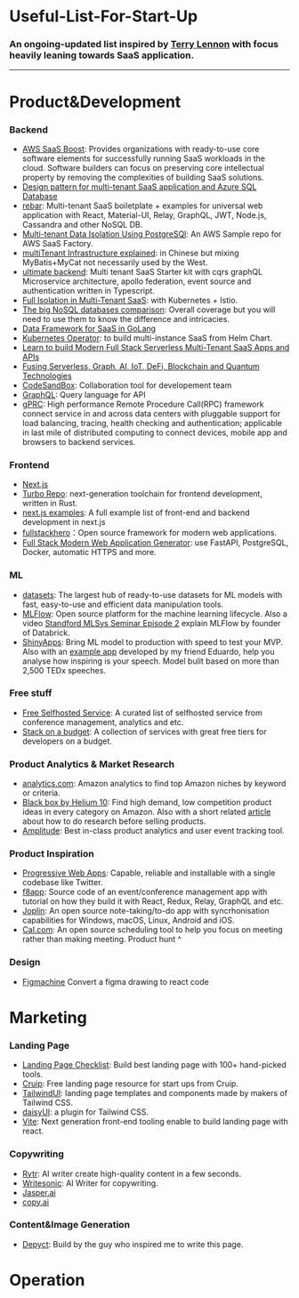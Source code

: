 # Useful-List-For-Start-Up
### An ongoing-updated list inspired by [Terry Lennon](https://github.com/tlennon140) with focus heavily leaning towards SaaS application.
-----
# Product&Development
### Backend
- [AWS SaaS Boost](https://github.com/awslabs/aws-saas-boost): Provides organizations with ready-to-use core software elements for successfully running SaaS workloads in the cloud. Software builders can focus on preserving core intellectual property by removing the complexities of building SaaS solutions.
- [Design pattern for multi-tenant SaaS application and Azure SQL Database](https://github.com/harshalawasthi/ConnectorDocs/blob/9a52d063a6fd541d2b54df74d2cd532fa122fb81/articles/sql-database/sql-database-design-patterns-multi-tenancy-saas-applications.md) 
- [rebar](https://github.com/MachineAcuity/rebar): Multi-tenant SaaS boiletplate + examples for universal web application with React, Material-UI, Relay, GraphQL, JWT, Node.js, Cassandra and other NoSQL DB.
- [Multi-tenant Data Isolation Using PostgreSQl](https://github.com/aws-samples/aws-saas-factory-postgresql-rls): An AWS Sample repo for AWS SaaS Factory.
- [multiTenant Infrastructure explained](https://github.com/sanshengshui/multiTenant): in Chinese but mixing MyBatis+MyCat not necessarily used by the West.
- [ultimate backend](https://github.com/juicycleff/ultimate-backend): Multi tenant SaaS Starter kit with cqrs graphQL Microservice architecture, apollo federation, event source and authentication written in Typescript.
- [Full Isolation in Multi-Tenant SaaS](https://github.com/irahardianto/multitenant-microservices-demo): with Kubernetes + Istio.
- [The big NoSQL databases comparison](https://kkovacs.eu/cassandra-vs-mongodb-vs-couchdb-vs-redis/): Overall coverage but you will need to use them to know the difference and intricacies.
- [Data Framework for SaaS in GoLang](https://github.com/go-saas/saas)
- [Kubernetes Operator](https://github.com/cloud-ark/kubeplus): to build multi-instance SaaS from Helm Chart.
- [Learn to build Modern Full Stack Serverless Multi-Tenant SaaS Apps and APIs](https://github.com/panacloud/bootcamp-2020)
- [Fusing Serverless, Graph, AI, IoT, DeFi, Blockchain and Quantum Technologies](https://github.com/panacloud/bootcamp-2021)
- [CodeSandBox](https://codesandbox.io/): Collaboration tool for developement team
- [GraphQL](https://graphql.org/): Query language for API
- [gPRC](https://grpc.io/): High performance Remote Procedure Call(RPC) framework connect service in and across data centers with pluggable support for load balancing, tracing, health checking and authentication; applicable in last mile of distributed computing to connect devices, mobile app and browsers to backend services.


### Frontend
- [Next.js](https://nextjs.org/)
- [Turbo Repo](https://github.com/vercel/turbo): next-generation toolchain for frontend development, written in Rust.
- [next.js examples](https://nextexamples.vercel.app/): A full example list of front-end and backend development in next.js
- [fullstackhero](https://github.com/fullstackhero)：Open source framework for modern web applications.
- [Full Stack Modern Web Application Generator](https://github.com/tiangolo/full-stack-fastapi-postgresql): use FastAPI, PostgreSQL, Docker, automatic HTTPS and more.


### ML
- [datasets](https://github.com/huggingface/datasets): The largest hub of ready-to-use datasets for ML models with fast, easy-to-use and efficient data manipulation tools.
- [MLFlow](https://github.com/mlflow/mlflow): Open source platform for the machine learning lifecycle. Also a video [Standford MLSys Seminar Episode 2](https://youtu.be/nCQ9WqXPIS4) explain MLFlow by founder of Databrick.
- [ShinyApps](https://www.shinyapps.io/): Bring ML model to production with speed to test your MVP. Also with an [example app](https://eduardo2c.shinyapps.io/SpeaktheData/) developed by my friend Eduardo, help you analyse how inspiring is your speech. Model bulit based on more than 2,500 TEDx speeches.


### Free stuff
- [Free Selfhosted Service](https://github.com/awesome-selfhosted/awesome-selfhosted?utm_source=hackertab.dev&utm_medium=post&utm_campaign=home): A curated list of selfhosted service from conference management, analytics and etc.
- [Stack on a budget](https://github.com/255kb/stack-on-a-budget): A collection of services with great free tiers for developers on a budget. 

### Product Analytics & Market Research
- [analytics.com](https://amalytics.com/): Amazon analytics to find top Amazon niches by keyword or criteria.
- [Black box by Helium 10](https://www.helium10.com/tools/product-research/black-box/): Find high demand, low competition product ideas in every category on Amazon. Also with a short related [article](https://terrylennon.co/lessons-in-e-commerce/) about how to do research before selling products.
- [Amplitude](https://amplitude.com/): Best in-class product analytics and user event tracking tool.


### Product Inspiration
- [Progressive Web Apps](https://web.dev/progressive-web-apps/): Capable, reliable and installable with a single codebase like Twitter.
- [f8app](https://github.com/fbsamples/f8app): Source code of an event/conference management app with tutorial on how they build it with React, Redux, Relay, GraphQL and etc. 
- [Joplin](https://github.com/laurent22/joplin): An open source note-taking/to-do app with syncrhonisation capabilities for Windows, macOS, Linux, Android and iOS.
- [Cal.com](https://cal.com/): An open source scheduling tool to help you focus on meeting rather than making meeting. Product hunt ^


### Design
- [Figmachine](https://www.figmachine.com/?utm_source=hackertab.dev&utm_medium=post&utm_campaign=home) Convert a figma drawing to react code


# Marketing
### Landing Page
- [Landing Page Checklist](https://landingpage.fyi/landing-page-checklist.html): Build best landing page with 100+ hand-picked tools.
- [Cruip](https://cruip.com/free-templates/): Free landing page resource for start ups from Cruip.
- [TailwindUI](https://tailwindui.com/): landing page templates and components made by makers of Tailwind CSS.
- [daisyUI](https://daisyui.com/): a plugin for Tailwind CSS.
- [Vite](https://vitejs.dev/): Next generation front-end tooling enable to build landing page with react.

### Copywriting
- [Rytr](https://rytr.me/): AI writer create high-quality content in a few seconds.
- [Writesonic](https://writesonic.com/): AI Writer for copywriting.
- [Jasper.ai](https://www.jasper.ai/)
- [copy.ai](https://www.copy.ai/)


### Content&Image Generation
- [Depyct](https://www.depyct.co/): Build by the guy who inspired me to write this page.

# Operation

